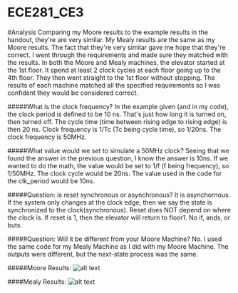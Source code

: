 ECE281_CE3
==========

#Analysis
  Comparing my Moore results to the example results in the handout, they're are very similar.  My Mealy results are the same as my Moore results.  The fact that they're very similar gave me hope that they're correct.  I went through the requirements and made sure they matched with the results.  In both the Moore and Mealy machines, the elevator started at the 1st floor.  It spend at least 2 clock cycles at each floor going up to the 4th floor.  They then went straight to the 1st floor without stopping.  The results of each machine matched all the specified requirements so I was confident they would be considered correct.
  
#####What is the clock frequency?
In the example given (and in my code), the clock period is defined to be 10 ns.  That's just how long it is turned on, then turned off.  The cycle time (time between rising edge to rising edge) is then 20 ns.  Clock frequency is 1/Tc (Tc being cycle time), so 1/20ns.  The clock frequency is 50MHz.
    
#####What value would we set to simulate a 50MHz clock?
Seeing that we found the answer in the previous question, I know the answer is 10ns.  If we wanted to do the math, the value would be set to 1/f (f being frequency), so 1/50MHz.  The clock cycle would be 20ns.  The value used in the code for the clk_period would be 10ns.
  
#####Question: is reset synchronous or asynchronous?
It is asynchornous.  If the system only changes at the clock edge, then we say the state is synchronized to the clock(synchronous).  Reset does NOT depend on where the clock is.  If reset is 1, then the elevator will return to floor1.  No if, ands, or buts.

#####Question: Will it be different from your Moore Machine?
No.  I used the same code for my Mealy Machine as I did with my Moore Machine.  The outputs were different, but the next-state process was the same.


#####Moore Results:
![alt text](https://raw.github.com/NathanRuprecht/ECE281_CE3/master/waveform.png "Moore Waveform")

####Mealy Results:
![alt text](https://raw.github.com/NathanRuprecht/ECE281_CE3/master/mealy_waveform.png "Mealy Waveform")
